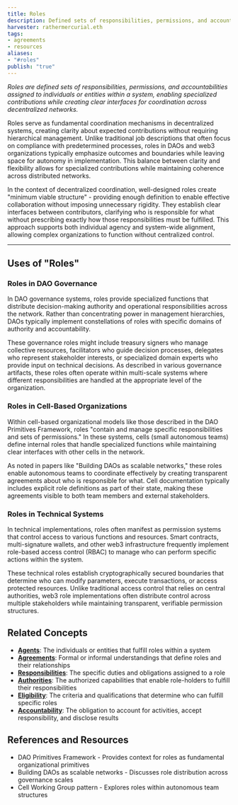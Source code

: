```yaml
---
title: Roles
description: Defined sets of responsibilities, permissions, and accountabilities that enable coordination and specialization within decentralized systems
harvester: rathermercurial.eth
tags:
- agreements
- resources
aliases:
- "#roles"
publish: "true"
---
```


_Roles are defined sets of responsibilities, permissions, and accountabilities assigned to individuals or entities within a system, enabling specialized contributions while creating clear interfaces for coordination across decentralized networks._

Roles serve as fundamental coordination mechanisms in decentralized systems, creating clarity about expected contributions without requiring hierarchical management. Unlike traditional job descriptions that often focus on compliance with predetermined processes, roles in DAOs and web3 organizations typically emphasize outcomes and boundaries while leaving space for autonomy in implementation. This balance between clarity and flexibility allows for specialized contributions while maintaining coherence across distributed networks.

In the context of decentralized coordination, well-designed roles create "minimum viable structure" - providing enough definition to enable effective collaboration without imposing unnecessary rigidity. They establish clear interfaces between contributors, clarifying who is responsible for what without prescribing exactly how those responsibilities must be fulfilled. This approach supports both individual agency and system-wide alignment, allowing complex organizations to function without centralized control.

---

## Uses of "Roles"

### Roles in DAO Governance

In DAO governance systems, roles provide specialized functions that distribute decision-making authority and operational responsibilities across the network. Rather than concentrating power in management hierarchies, DAOs typically implement constellations of roles with specific domains of authority and accountability.

These governance roles might include treasury signers who manage collective resources, facilitators who guide decision processes, delegates who represent stakeholder interests, or specialized domain experts who provide input on technical decisions. As described in various governance artifacts, these roles often operate within multi-scale systems where different responsibilities are handled at the appropriate level of the organization.

### Roles in Cell-Based Organizations

Within cell-based organizational models like those described in the DAO Primitives Framework, roles "contain and manage specific responsibilities and sets of permissions." In these systems, cells (small autonomous teams) define internal roles that handle specialized functions while maintaining clear interfaces with other cells in the network.

As noted in papers like "Building DAOs as scalable networks," these roles enable autonomous teams to coordinate effectively by creating transparent agreements about who is responsible for what. Cell documentation typically includes explicit role definitions as part of their state, making these agreements visible to both team members and external stakeholders.

### Roles in Technical Systems

In technical implementations, roles often manifest as permission systems that control access to various functions and resources. Smart contracts, multi-signature wallets, and other web3 infrastructure frequently implement role-based access control (RBAC) to manage who can perform specific actions within the system.

These technical roles establish cryptographically secured boundaries that determine who can modify parameters, execute transactions, or access protected resources. Unlike traditional access control that relies on central authorities, web3 role implementations often distribute control across multiple stakeholders while maintaining transparent, verifiable permission structures.

## Related Concepts

- **[Agents](/tags/agents.md)**: The individuals or entities that fulfill roles within a system
- **[Agreements](/tags/agreements.md)**: Formal or informal understandings that define roles and their relationships
- **[Responsibilities](/tags/responsibilities.md)**: The specific duties and obligations assigned to a role
- **[Authorities](/tags/authorities.md)**: The authorized capabilities that enable role-holders to fulfill their responsibilities
- **[Eligibility](/tags/eligibility.md)**: The criteria and qualifications that determine who can fulfill specific roles
- **[Accountability](/tags/accountability.md)**: The obligation to account for activities, accept responsibility, and disclose results

## References and Resources

- DAO Primitives Framework - Provides context for roles as fundamental organizational primitives
- Building DAOs as scalable networks - Discusses role distribution across governance scales
- Cell Working Group pattern - Explores roles within autonomous team structures